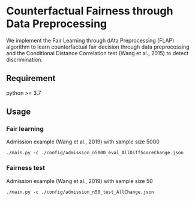 # Counterfactual Fairness through Data Preprocessing
We implement the Fair Learning through dAta Preprocessing (FLAP) algorithm to learn counterfactual fair decision through data preprocessing and the Conditional Distance Correlation test (Wang et al., 2015) to detect discrimination.

## Requirement
python >= 3.7


## Usage

### Fair learning
Admission example (Wang et al., 2019) with sample size 5000
```
./main.py -c ./config/admission_n5000_eval_AllDiffScoreChange.json
```

### Fairness test
Admission example (Wang et al., 2019) with sample size 50
```
./main.py -c ./config/admission_n50_test_AllChange.json
```


